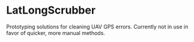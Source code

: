# LatLongScrubber

Prototyping solutions for cleaning UAV GPS errors. Currently not in use in favor of quicker, more manual methods. 